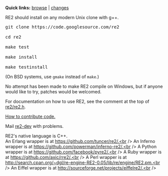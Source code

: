 <b>Quick links:</b> <a href='https://github.com/google/re2'>browse</a> | <a href='https://github.com/google/re2/commits/master'>changes</a>

RE2 should install on any modern Unix clone with g++.

<pre>
git clone https://code.googlesource.com/re2<br>
cd re2<br>
make test<br>
make install<br>
make testinstall</pre>
(On BSD systems, use ` gmake ` instead of ` make `.)

No attempt has been made to make RE2 compile on Windows, but if anyone would like to try, patches would be welcomed.

For documentation on how to use RE2, see the comment at the top of <a href='https://github.com/google/re2/blob/master/re2/re2.h'>re2/re2.h</a>.

[How to contribute code.](Contribute)

Mail [re2-dev](https://groups.google.com/group/re2-dev) with problems.

RE2's native language is C++.<br />
An Erlang wrapper is at https://github.com/tuncer/re2/.<br />
An Inferno wrapper is at https://github.com/powerman/inferno-re2/.<br />
A Python wrapper is at https://github.com/facebook/pyre2/.<br />
A Ruby wrapper is at https://github.com/axic/rre2/.<br />
A Perl wrapper is at http://search.cpan.org/~dgl/re-engine-RE2-0.05/lib/re/engine/RE2.pm.<br />
An Eiffel wrapper is at http://sourceforge.net/projects/eiffelre2/.<br />
